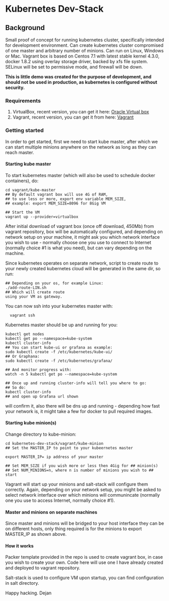 # Kubernetes Dev-Stack

## Background
Small proof of concept for running kubernetes cluster, specifically intended for development environment. Can create kubernetes cluster compromised of one master and arbitrary number of minions. Can run on Linux, Windows or Mac. Vagrant box is based on Centos 7.1 with latest stable kernel 4.3.0, docker 1.8.2 using overlay storage driver, backed by xfs file system. SELinux will be set to permissive mode, and firewall will be down.

**This is little demo was created for the purpose of development, and should not be used in production, as kubernetes is configured without security.**

### Requirements
1. VirtualBox, recent version, you can get it here: [Oracle Virtual box](http://www.vagrantup.com)
2. Vagrant, recent version, you can get it from here: [Vagrant](http://www.vagrantup.com)

### Getting started
In order to get started, first we need to start kube master, after which we can start multiple minions anywhere on the network as long as they can reach master.

#### Starting kube master
To start kubernetes master (which will also be used to schedule docker containers), do:


    cd vagrant/kube-master
    ## By default vagrant box will use 4G of RAM,
    ## to use less or more, export env variable MEM_SIZE,
    ## example: export MEM_SIZE=8096 for 8Gig VM

    ## Start the VM
    vagrant up --provider=virtualbox

After initial download of vagrant box (once off download, 450Mb) from vagrant repository, box will be automatically configured, and depending on network setup on your machine, it might ask you which network interface you wish to use - normally choose one you use to connect to Internet (normally choice #1 is what you need), but can vary depending on the machine.

Since kubernetes operates on separate network, script to create route to your newly created kubernetes cloud will be generated in the same dir, so run:

    ## Depending on your os, for example Linux:
    ./add-route-LIN.sh
    ## Which will create route
    using your VM as gateway.


You can now ssh into your kubernetes master with:

      vagrant ssh

Kubernetes master should be up and running for you:

    kubectl get nodes
    kubectl get po --namespace=kube-system
    kubectl cluster-info
    ## You can start kube-ui or grafana as example:
    sudo kubectl create -f /etc/kubernetes/kube-ui/
    ## Or Graphana:
    sudo kubectl create -f /etc/kubernetes/grafana/

    ## And monitor progress with:
    watch -n 5 kubectl get po --namespace=kube-system

    ## Once up and running cluster-info will tell you where to go:
    ## So do:
    kubectl cluster-info
    ## and open up Grafana url shown

will confirm it, also there will be dns up and running - depending how fast your network is, it might take a few for docker to pull required images.  

#### Starting kube minion(s)

Change directory to kube-minion:

    cd kubernetes-dev-stack/vagrant/kube-minion
    ## Set the MASTER_IP to point to your kubeernetes master

    export MASTER_IP= ip address of your master

    ## Set MEM_SIZE if you wish more or less then 4Gig for ## minion(s)
    ## Set NUM_MINIONS=n, where n is number of minions you wish to ## start

Vagrant will start up your minions and salt-stack will configure them correctly. Again, depending on your network setup, you might be asked to select network interface over which minions will communincate (normally one you use to access Internet, normally choice #1).

#### Master and minions on separate machines

Since master and minions will be bridged to your host interface they can be on different hosts, only thing required is for the minions to export MASTER_IP as shown above.

#### How it works

Packer template provided in the repo is used to create vagrant box, in case you wish to create your own. Code here will use one I have already created and deployed to vagrant repository.

Salt-stack is used to configure VM upon startup, you can find configuration in salt directory.

Happy hacking.
Dejan
